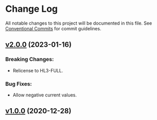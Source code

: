 # Change Log

All notable changes to this project will be documented in this file.
See [Conventional Commits](Https://conventionalcommits.org) for commit guidelines.

<!-- changelog -->

## [v2.0.0](https://harton.dev/james/ina219/compare/v1.0.0...v2.0.0) (2023-01-16)

### Breaking Changes:

- Relicense to HL3-FULL.

### Bug Fixes:

- Allow negative current values.

## [v1.0.0](https://harton.dev/james/ina219/compare/v1.0.0...v1.0.0) (2020-12-28)
